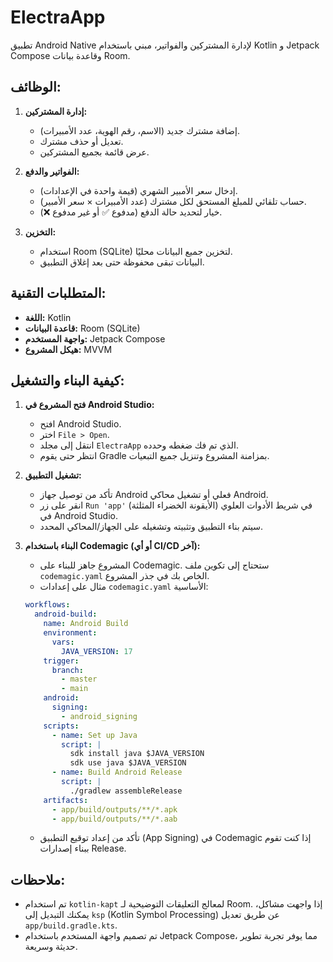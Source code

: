 # ElectraApp

تطبيق Android Native لإدارة المشتركين والفواتير، مبني باستخدام Kotlin و Jetpack Compose وقاعدة بيانات Room.

## الوظائف:

1.  **إدارة المشتركين:**
    *   إضافة مشترك جديد (الاسم، رقم الهوية، عدد الأمبيرات).
    *   تعديل أو حذف مشترك.
    *   عرض قائمة بجميع المشتركين.

2.  **الفواتير والدفع:**
    *   إدخال سعر الأمبير الشهري (قيمة واحدة في الإعدادات).
    *   حساب تلقائي للمبلغ المستحق لكل مشترك (عدد الأمبيرات × سعر الأمبير).
    *   خيار لتحديد حالة الدفع (مدفوع ✅ أو غير مدفوع ❌).

3.  **التخزين:**
    *   استخدام Room (SQLite) لتخزين جميع البيانات محليًا.
    *   البيانات تبقى محفوظة حتى بعد إغلاق التطبيق.

## المتطلبات التقنية:

*   **اللغة:** Kotlin
*   **قاعدة البيانات:** Room (SQLite)
*   **واجهة المستخدم:** Jetpack Compose
*   **هيكل المشروع:** MVVM

## كيفية البناء والتشغيل:

1.  **فتح المشروع في Android Studio:**
    *   افتح Android Studio.
    *   اختر `File > Open`.
    *   انتقل إلى مجلد `ElectraApp` الذي تم فك ضغطه وحدده.
    *   انتظر حتى يقوم Gradle بمزامنة المشروع وتنزيل جميع التبعيات.

2.  **تشغيل التطبيق:**
    *   تأكد من توصيل جهاز Android فعلي أو تشغيل محاكي Android.
    *   انقر على زر `Run 'app'` (الأيقونة الخضراء المثلثة) في شريط الأدوات العلوي في Android Studio.
    *   سيتم بناء التطبيق وتثبيته وتشغيله على الجهاز/المحاكي المحدد.

3.  **البناء باستخدام Codemagic (أو أي CI/CD آخر):**
    *   المشروع جاهز للبناء على Codemagic. ستحتاج إلى تكوين ملف `codemagic.yaml` الخاص بك في جذر المشروع.
    *   مثال على إعدادات `codemagic.yaml` الأساسية:

    ```yaml
    workflows:
      android-build:
        name: Android Build
        environment:
          vars:
            JAVA_VERSION: 17
        trigger:
          branch:
            - master
            - main
        android:
          signing:
            - android_signing
        scripts:
          - name: Set up Java
            script: | 
              sdk install java $JAVA_VERSION
              sdk use java $JAVA_VERSION
          - name: Build Android Release
            script: | 
              ./gradlew assembleRelease
        artifacts:
          - app/build/outputs/**/*.apk
          - app/build/outputs/**/*.aab
    ```

    *   تأكد من إعداد توقيع التطبيق (App Signing) في Codemagic إذا كنت تقوم ببناء إصدارات Release.

## ملاحظات:

*   تم استخدام `kotlin-kapt` لمعالج التعليقات التوضيحية لـ Room. إذا واجهت مشاكل، يمكنك التبديل إلى `ksp` (Kotlin Symbol Processing) عن طريق تعديل `app/build.gradle.kts`.
*   تم تصميم واجهة المستخدم باستخدام Jetpack Compose، مما يوفر تجربة تطوير حديثة وسريعة.


